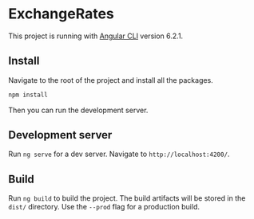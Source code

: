 # ExchangeRates

This project is running with [Angular CLI](https://github.com/angular/angular-cli) version 6.2.1.

## Install

Navigate to the root of the project and install all the packages.

```sh
npm install
```

Then you can run the development server.

## Development server

Run `ng serve` for a dev server. Navigate to `http://localhost:4200/`.

## Build

Run `ng build` to build the project. The build artifacts will be stored in the `dist/` directory. Use the `--prod` flag for a production build.

